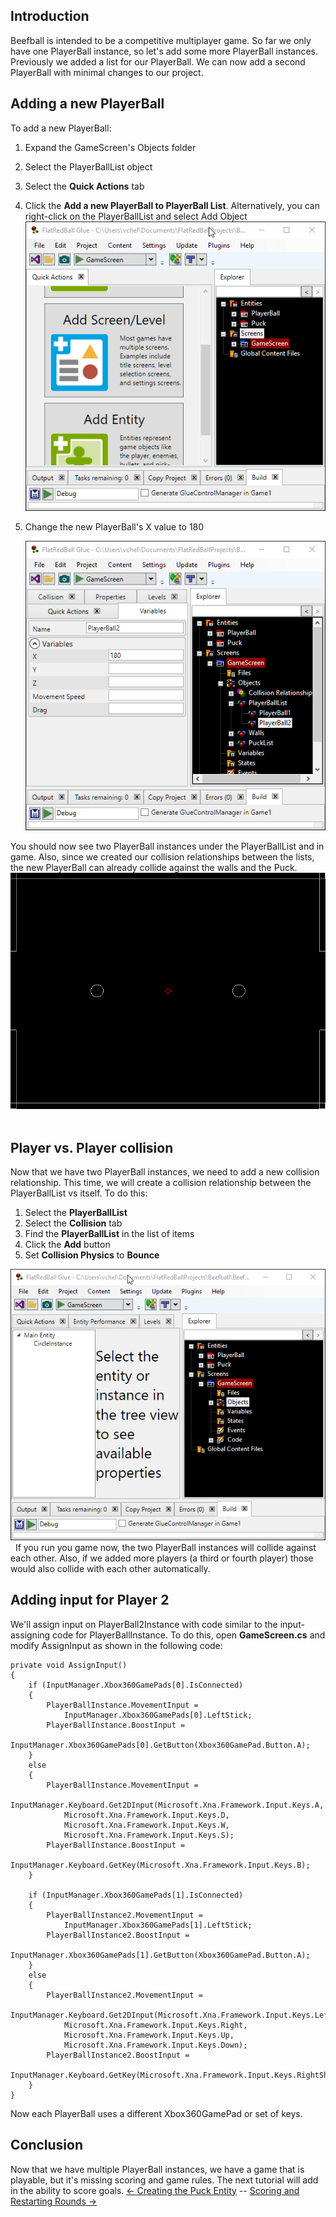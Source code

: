 ## Introduction

Beefball is intended to be a competitive multiplayer game. So far we only have one PlayerBall instance, so let's add some more PlayerBall instances. Previously we added a list for our PlayerBall. We can now add a second PlayerBall with minimal changes to our project.

## 

## Adding a new PlayerBall

To add a new PlayerBall:

1.  Expand the GameScreen's Objects folder

2.  Select the PlayerBallList object

3.  Select the **Quick Actions** tab

4.  Click the **Add a new PlayerBall to PlayerBall List**. Alternatively, you can right-click on the PlayerBallList and select Add Object [![](/media/2016-01-2021_July_25_145416.gif)](/media/2016-01-2021_July_25_145416.gif)

5.  Change the new PlayerBall's X value to 180

    ![](/media/2021-07-img_60fdc6f8e4b71.png)

You should now see two PlayerBall instances under the PlayerBallList and in game. Also, since we created our collision relationships between the lists, the new PlayerBall can already collide against the walls and the Puck. [![](/media/2016-01-2021_July_25_145219.gif)](/media/2016-01-2021_July_25_145219.gif)  

## Player vs. Player collision

Now that we have two PlayerBall instances, we need to add a new collision relationship. This time, we will create a collision relationship between the PlayerBallList vs itself. To do this:

1.  Select the **PlayerBallList**
2.  Select the **Collision** tab
3.  Find the **PlayerBallList** in the list of items
4.  Click the **Add** button
5.  Set **Collision Physics** to **Bounce**

[![](/media/2016-01-2021_July_25_143723.gif)](/media/2016-01-2021_July_25_143723.gif)   If you run you game now, the two PlayerBall instances will collide against each other. Also, if we added more players (a third or fourth player) those would also collide with each other automatically.

## Adding input for Player 2

We'll assign input on PlayerBall2Instance with code similar to the input-assigning code for PlayerBallInstance. To do this, open **GameScreen.cs** and modify AssignInput as shown in the following code:

    private void AssignInput()
    {
        if (InputManager.Xbox360GamePads[0].IsConnected)
        {
            PlayerBallInstance.MovementInput =
                InputManager.Xbox360GamePads[0].LeftStick;
            PlayerBallInstance.BoostInput =
                InputManager.Xbox360GamePads[0].GetButton(Xbox360GamePad.Button.A);
        }
        else
        {
            PlayerBallInstance.MovementInput =
                InputManager.Keyboard.Get2DInput(Microsoft.Xna.Framework.Input.Keys.A,
                Microsoft.Xna.Framework.Input.Keys.D,
                Microsoft.Xna.Framework.Input.Keys.W,
                Microsoft.Xna.Framework.Input.Keys.S);
            PlayerBallInstance.BoostInput =
                InputManager.Keyboard.GetKey(Microsoft.Xna.Framework.Input.Keys.B);
        }

        if (InputManager.Xbox360GamePads[1].IsConnected)
        {
            PlayerBallInstance2.MovementInput =
                InputManager.Xbox360GamePads[1].LeftStick;
            PlayerBallInstance2.BoostInput =
                InputManager.Xbox360GamePads[1].GetButton(Xbox360GamePad.Button.A);
        }
        else
        {
            PlayerBallInstance2.MovementInput =
                InputManager.Keyboard.Get2DInput(Microsoft.Xna.Framework.Input.Keys.Left,
                Microsoft.Xna.Framework.Input.Keys.Right,
                Microsoft.Xna.Framework.Input.Keys.Up,
                Microsoft.Xna.Framework.Input.Keys.Down);
            PlayerBallInstance2.BoostInput = 
                InputManager.Keyboard.GetKey(Microsoft.Xna.Framework.Input.Keys.RightShift);
        }
    }

Now each PlayerBall uses a different Xbox360GamePad or set of keys.

## Conclusion

Now that we have multiple PlayerBall instances, we have a game that is playable, but it's missing scoring and game rules. The next tutorial will add in the ability to score goals. [\<- Creating the Puck Entity](/documentation/tutorials/beefball/creating-the-puck-entity.md "Tutorials:Beefball:Creating the Puck Entity") -- [Scoring and Restarting Rounds -\>](/documentation/tutorials/beefball/scoring-and-restarting-rounds.md "Tutorials:Beefball:Scoring and Restarting Rounds")
